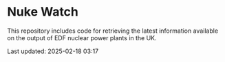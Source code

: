 # Nuke Watch

This repository includes code for retrieving the latest information available on the output of EDF nuclear power plants in the UK.

Last updated: 2025-02-18 03:17